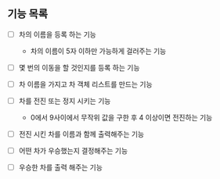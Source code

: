 ## 기능 목록
- [ ] 차의 이름을 등록 하는 기능
    - 차의 이름이 5자 이하만 가능하게 걸러주는 기능
- [ ] 몇 번의 이동을 할 것인지를 등록 하는 기능
- [ ] 차 이름을 가지고 차 객체 리스트를 만드는 기능

- [ ] 차를 전진 또는 정지 시키는 기능
    - 0에서 9사이에서 무작위 값을 구한 후 4 이상이면 전진하는 기능
- [ ] 전진 시킨 차를 이름과 함께 출력해주는 기능 
- [ ] 어떤 차가 우승했는지 결정해주는 기능
- [ ] 우승한 차를 출력 해주는 기능 
